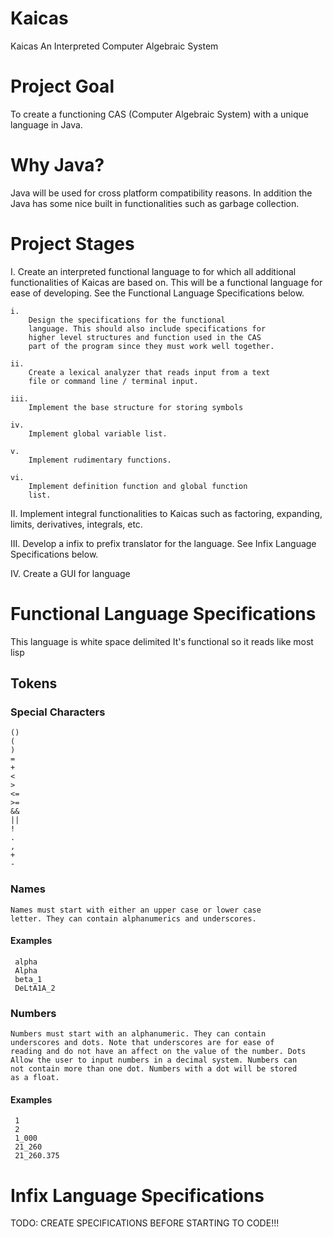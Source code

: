 # Kaicas
Kaicas An Interpreted Computer Algebraic System

# Project Goal
To create a functioning CAS (Computer Algebraic System) with a unique
language in Java.

# Why Java?
Java will be used for cross platform compatibility reasons. In
addition the Java has some nice built in functionalities such as
garbage collection.

# Project Stages
I.
	Create an interpreted functional language to for which all
	additional functionalities of Kaicas are based on. This will
	be a functional language for ease of developing. See the
	Functional Language Specifications below.

	i.
		Design the specifications for the functional
		language. This should also include specifications for
		higher level structures and function used in the CAS
		part of the program since they must work well together.

	ii.
		Create a lexical analyzer that reads input from a text
		file or command line / terminal input.

	iii.
		Implement the base structure for storing symbols

	iv.
		Implement global variable list.

	v.
		Implement rudimentary functions.

	vi.
		Implement definition function and global function
		list.

II.
	Implement integral functionalities to Kaicas such as
	factoring, expanding, limits, derivatives, integrals, etc.

III.
	Develop a infix to prefix translator for the language. See
	Infix Language Specifications below.

IV.
	Create a GUI for language

# Functional Language Specifications
This language is white space delimited
It's functional so it reads like most lisp
## Tokens
### Special Characters
    ()
    (
    )
    =
    +
    <
    >
    <=
    >=
    &&
    ||
    !
    .
    ,
    +
    -

### Names
    Names must start with either an upper case or lower case
    letter. They can contain alphanumerics and underscores.

#### Examples
     alpha
     Alpha
     beta_1
     DeLtA1A_2

### Numbers
    Numbers must start with an alphanumeric. They can contain
    underscores and dots. Note that underscores are for ease of
    reading and do not have an affect on the value of the number. Dots
    Allow the user to input numbers in a decimal system. Numbers can
    not contain more than one dot. Numbers with a dot will be stored
    as a float.

#### Examples
     1
     2
     1_000
     21_260
     21_260.375

# Infix Language Specifications
TODO: CREATE SPECIFICATIONS BEFORE STARTING TO CODE!!!
